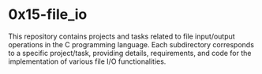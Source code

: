 # 0x15-file_io

This repository contains projects and tasks related to file input/output operations in the C programming language.
Each subdirectory corresponds to a specific project/task, providing details, requirements, and code for the implementation of various file I/O functionalities.
